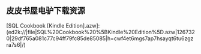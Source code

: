 ## 皮皮书屋电驴下载资源 

[Dependency Injection with AngularJS.pdf]: (ed2k://|file|Dependency%20Injection%20with%20AngularJS.pdf|2864029|3258297797357cdf487262f1b7e29e39|h=yo7dsqayxatlvahu3wpbhczypxtw535k|/)

[Microsoft Dynamics AX 2009 Development Cookbook.pdf]: (ed2k://|file|Microsoft%20Dynamics%20AX%202009%20Development%20Cookbook.pdf|5509840|ee7302c025fd398e1b2e68bbe9868649|h=3c5dx3vwqejrj323yehh3praykkxsh3h|/)

[Video Game Spaces_ Image, Play, and Structure in 3D Worlds.pdf]: (ed2k://|file|Video%20Game%20Spaces_%20Image%2C%20Play%2C%20and%20Structure%20in%203D%20Worlds.pdf|3436833|d438a0d6e18ef539cb969abbd8ad050e|h=gx5ice54q6bftttjuzac4izqwwdo5a7z|/)

[特征驱动开发方法_原理与实践.pdf]: (ed2k://|file|%E7%89%B9%E5%BE%81%E9%A9%B1%E5%8A%A8%E5%BC%80%E5%8F%91%E6%96%B9%E6%B3%95_%E5%8E%9F%E7%90%86%E4%B8%8E%E5%AE%9E%E8%B7%B5.pdf|10018549|2cb5efb791cacb2a0d3dd98af680821b|h=hsf7oadnp42uimi3g5fobtwvgcwodcwa|/)

[TCP_IP Illustrated, Volume 1_ The Protocols.chm]: (ed2k://|file|TCP_IP%20Illustrated%2C%20Volume%201_%20The%20Protocols.chm|9152750|ae78909893276283dbd512d83812071d|h=w66lbkfy3luhnx2ll46lhox7yygpx45d|/)

[The Architecture of Open Source Applications.pdf]: (ed2k://|file|The%20Architecture%20of%20Open%20Source%20Applications.pdf|6119038|bb3298d51831e86b29764f3d7b6fc2ff|h=fcuundy67cwtlgwotg2p5trtg3ux3e4o|/)

[Art of Unix Programming.chm]: (ed2k://|file|Art%20of%20Unix%20Programming.chm|1565802|97794914578b5d40646593362202ccf3|h=lvfcfszq5aficaqx5zgczocr7qksrk6d|/)

[浪潮之巅.pdf]: (ed2k://|file|%E6%B5%AA%E6%BD%AE%E4%B9%8B%E5%B7%85.pdf|2765381|2f6db0eb95a2ed01a7891fcde61dbc69|h=2sfgmlduu6bvbalwphtjmn224wexzw5o|/)

[Art and Business of Speech Recognition.chm]: (ed2k://|file|Art%20and%20Business%20of%20Speech%20Recognition.chm|592917|fa391b15718d2bf18bba3ff69f647f2f|h=zfar5lbr3i6qpl3zz5lfk5u77ulpnabr|/)

[The Art of Multiprocessor Programming.pdf]: (ed2k://|file|The%20Art%20of%20Multiprocessor%20Programming.pdf|8218910|3310a6b8e8b115bb019c5eff45961f17|h=o6z7koipbqadfegv2efz6fjjtyndxi2c|/)

[Pro iOS Table Views.pdf]: (ed2k://|file|Pro%20iOS%20Table%20Views.pdf|31574643|b024a4a898747ffc5521e129ac1ee72b|h=dlk2ztrdggvqakrcn3xpbx7os227ny2z|/)

[The Art of Game Design_ A book of lenses.pdf]: (ed2k://|file|The%20Art%20of%20Game%20Design_%20A%20book%20of%20lenses.pdf|10202710|16ba14c17825d499625e8210ee2eb4ac|h=35wybgofz6imdqnovj7bzutt3vgiqcrj|/)

[The Little Mac Book, Leopard Edition.pdf]: (ed2k://|file|The%20Little%20Mac%20Book%2C%20Leopard%20Edition.pdf|13052140|009e96417284c8d79ab21a664aa13896|h=z3ia4x7z2o42a35as5nxfvcgnuuc2gp5|/)

[FreeRADIUS Beginner’s Guide.pdf]: (ed2k://|file|FreeRADIUS%20Beginner%E2%80%99s%20Guide.pdf|6706318|764acb80be74ebae69ab2bb49402ef0c|h=etz45x4lozkv6sjtx2byaqacp7pbl3rs|/)

[Semi-Supervised Learning.pdf]: (ed2k://|file|Semi-Supervised%20Learning.pdf|6282224|686fa900b3416e768434ca0f08933c65|h=mwdt27i6bzqm6otetnzghlbnvual2fhk|/)

[现代操作系统(第3版).pdf]: (ed2k://|file|%E7%8E%B0%E4%BB%A3%E6%93%8D%E4%BD%9C%E7%B3%BB%E7%BB%9F%28%E7%AC%AC3%E7%89%88%29.pdf|28793763|a6feab774cc63f8a1902bbfaad2788bc|h=b2csxxixyfhikllovjzp7oabtjnmijdd|/)

[Linux 设备驱动程序.pdf]: (ed2k://|file|Linux%20%E8%AE%BE%E5%A4%87%E9%A9%B1%E5%8A%A8%E7%A8%8B%E5%BA%8F.pdf|10445674|bcba8652a0f26e471383f992c2c2e37f|h=zoei2x73bhficvnmhwl6opuo5pz7ja3b|/)

[Python for Kids.pdf]: (ed2k://|file|Python%20for%20Kids.pdf|13928356|8b83030c5b60a1238206f9b94966e859|h=mf5x33k24e5pr36wngdpifltj37bjp7y|/)

[Python精要参考(第二版).pdf]: (ed2k://|file|Python%E7%B2%BE%E8%A6%81%E5%8F%82%E8%80%83%28%E7%AC%AC%E4%BA%8C%E7%89%88%29.pdf|694945|c6124f57d5d5c609144be20dbcfbd934|h=wfhp4tndyyw6pdrw7mbaqrzambw3bf4z|/)

[Learn Cocoa Touch for iOS.pdf]: (ed2k://|file|Learn%20Cocoa%20Touch%20for%20iOS.pdf|5620962|e0c88f43a80a521703043b8dbbd79953|h=il3a36er4uxv6gminc6zg3sndhfbkvpo|/)

[Alcatel-Lucent Scalable IP Networks Self-Study Guide_ Preparing for the Network Routing Specialist I (NRS 1) Certification Exam.pdf]: (ed2k://|file|Alcatel-Lucent%20Scalable%20IP%20Networks%20Self-Study%20Guide_%20Preparing%20for%20the%20Network%20Routing%20Specialist%20I%20%28NRS%201%29%20Certification%20Exam.pdf|11656655|705a84ecd66ff544eb171a2c03dc8470|h=oimimfezbqacnstc4rvoyxv2gpaph3pg|/)

[Repository Management with Nexus (Version 3.0.2).pdf]: (ed2k://|file|Repository%20Management%20with%20Nexus%20%28Version%203.0.2%29.pdf|8036685|4ad10388452355e712f20d6b2353b34d|h=osgiq5dx7bhrrat5gxcxaeph6rvnrfhd|/)

[Maven实战 (含目录书签，去除了广告).pdf]: (ed2k://|file|Maven%E5%AE%9E%E6%88%98%20%28%E5%90%AB%E7%9B%AE%E5%BD%95%E4%B9%A6%E7%AD%BE%EF%BC%8C%E5%8E%BB%E9%99%A4%E4%BA%86%E5%B9%BF%E5%91%8A%29.pdf|38920604|e48bc185df8a625849d07ac86e4ebfcf|h=bk3jmd7odcagz2h2ssmc7k4jj7x2in5a|/)

[Practical Vim_ Edit Text at the Speed of Thought.pdf]: (ed2k://|file|Practical%20Vim_%20Edit%20Text%20at%20the%20Speed%20of%20Thought.pdf|5203265|13890b2383fbce9fb0d6ef854780a016|h=zw37qx3d2lkghfou5tnb4y6libylxn7k|/)

[Using Drupal, Second Edition.pdf]: (ed2k://|file|Using%20Drupal%2C%20Second%20Edition.pdf|33547221|b21e42ae315f5aca9b8fff60c1634b99|h=lpr6ar3th4iofvqr3icdbeobkovnsbpu|/)

[C Primer Plus第五版中文版.pdf]: (ed2k://|file|C%20Primer%20Plus%E7%AC%AC%E4%BA%94%E7%89%88%E4%B8%AD%E6%96%87%E7%89%88.pdf|18064929|f3cdf872a46f8d0cde3c54e85b9a02d3|h=lbrkwwe24dhtd5hpu45koq5vcu56asub|/)

[How We Test Software at Microsoft.pdf]: (ed2k://|file|How%20We%20Test%20Software%20at%20Microsoft.pdf|3308356|d0f2bd0b5374386d1decbd70d3f2cc63|h=p5mw4ssmjx7zoprcncvldcl7kjsnw4qi|/)

[Design for Embedded Image Processing on FPGAs.pdf]: (ed2k://|file|Design%20for%20Embedded%20Image%20Processing%20on%20FPGAs.pdf|9917190|3aa6a0db09124d422b4251dde38a6436|h=r3ywdryimto4nhz7ibje2qshpqks5ntt|/)

[Research and Development in Intelligent Systems XXVI.pdf]: (ed2k://|file|Research%20and%20Development%20in%20Intelligent%20Systems%20XXVI.pdf|14715974|f06944cb0c8d938c8d2456d33efb83c9|h=tfhpx7272sbwh6zrzlnjjcl6esn3j7gu|/)

[Algorithms Unplugged.pdf]: (ed2k://|file|Algorithms%20Unplugged.pdf|6027431|c20894a857b1b0ab7a083579dc82591f|h=pnfranu5umcxrakmj55nh2mincr6yfzx|/)

[Pro Entity Framework 4.0.pdf]: (ed2k://|file|Pro%20Entity%20Framework%204.0.pdf|19774529|d38d501ad7c122e1b81117a4240b9227|h=godjkiimd2vkxr5thvmzisn3dr5egahh|/)

[Programming Entity Framework, 2nd Edition.pdf]: (ed2k://|file|Programming%20Entity%20Framework%2C%202nd%20Edition.pdf|11101561|5e10f35255b1cb3382aed1004bd506d1|h=nhzhdad2yg4dyexs2dz4osetczusfbyb|/)

[Entity Framework 4 in Action.pdf]: (ed2k://|file|Entity%20Framework%204%20in%20Action.pdf|20450252|cfe800e64c79bd1bb28fbd219d20bea8|h=g235cy63untimyulzwkhmnortoxpj645|/)

[Programming Entity Framework_ Code First.pdf]: (ed2k://|file|Programming%20Entity%20Framework_%20Code%20First.pdf|6224939|1ef77622010e431612932570c1af7ffc|h=srjs2t3zfsg2fvuwbaiid3csls5csbth|/)

[Entity Framework 4.1_ Expert’s Cookbook.pdf]: (ed2k://|file|Entity%20Framework%204.1_%20Expert%E2%80%99s%20Cookbook.pdf|19737241|5a85f46a24e563382b7cc80febdf733b|h=tmgqhdxukl4cwbnyxtxwtsdoejskszqg|/)

[MPLS and VPN Architectures, Volume II.pdf]: (ed2k://|file|MPLS%20and%20VPN%20Architectures%2C%20Volume%20II.pdf|9354476|bfc2c93443cebe53058bfc5aac6d9306|h=vspl2cg656j4q7da2jvemmj437tnesa7|/)

[Essential System Administration (3rd Edition).pdf]: (ed2k://|file|Essential%20System%20Administration%20%283rd%20Edition%29.pdf|10471520|7cb5c0c35a9d508331087303a5dd953f|h=lnfujbfuyvtuur2ien2shazantpv4j2r|/)

[A Guide to the Project Management Body of Knowledge.pdf]: (ed2k://|file|A%20Guide%20to%20the%20Project%20Management%20Body%20of%20Knowledge.pdf|5997280|794d4453f3be2616bda9a1ed3948d974|h=vzkhihb62dmusuvsjvfx2fxnuzppp4bo|/)

[Symfony 1.3 Web Application Development.pdf]: (ed2k://|file|Symfony%201.3%20Web%20Application%20Development.pdf|4839577|35d73dbc8bfd48a10fa45601eb48f732|h=p5ezzecrhvbc4chkt4jmbt35vw3ogcbf|/)

[Core Data_ Apple’s API for Persisting Data on Mac OS X.pdf]: (ed2k://|file|Core%20Data_%20Apple%E2%80%99s%20API%20for%20Persisting%20Data%20on%20Mac%20OS%20X.pdf|2904851|350ef51bda31ff6376e2a0248c90009f|h=kggs3dond7ajtputmsib37exrzmse4zk|/)

[Beginning iPhone 3 Development_ Exploring the iPhone SDK.pdf]: (ed2k://|file|Beginning%20iPhone%203%20Development_%20Exploring%20the%20iPhone%20SDK.pdf|32286718|7f7be21c509d13e649287a70f0330c5b|h=d4d4ccbastpaplb3cwanwp6isjpcfgc4|/)

[Mathematical Methods for Signal and Image Analysis and Representation.pdf]: (ed2k://|file|Mathematical%20Methods%20for%20Signal%20and%20Image%20Analysis%20and%20Representation.pdf|14525594|32311a62ecce681ffa4db20ba06ce00c|h=qwq62ecl7bw5nm7fflatn4ealxon2egx|/)

[Apple Training Series_ Desktop and Portable Systems, 3rd Edition.pdf]: (ed2k://|file|Apple%20Training%20Series_%20Desktop%20and%20Portable%20Systems%2C%203rd%20Edition.pdf|10919620|981dd3e0835c8f4f8aa3c357a82b2d9a|h=r3pvrureewjet6ims5yfj3cjcxghjc6m|/)

[Apple Pro Training Series_ Final Cut Server 1.5.pdf]: (ed2k://|file|Apple%20Pro%20Training%20Series_%20Final%20Cut%20Server%201.5.pdf|13586477|451ba87623dc29668cf86129932f5f9a|h=iqts43jrck53ovwxcqpvexsd663ryeyo|/)

[Creating Apps in Kivy.pdf]: (ed2k://|file|Creating%20Apps%20in%20Kivy.pdf|8525311|4f1ffd9ca80dc2831e5e67493724b75a|h=z5lxl4meeefu46mwxwtxjpze7mv4uxgw|/)

[Apple Pro Training Series_ Motion 4 Quick-Reference Guide.pdf]: (ed2k://|file|Apple%20Pro%20Training%20Series_%20Motion%204%20Quick-Reference%20Guide.pdf|7529504|f80ece4de090a7f7544b69fdd1cd35a2|h=qqidkwgzhryusy5dwet26opxltgnjxmk|/)

[Apple Pro Training Series_ OS X Lion Support Essentials.pdf]: (ed2k://|file|Apple%20Pro%20Training%20Series_%20OS%20X%20Lion%20Support%20Essentials.pdf|32209640|5631921ec5eac200bf1edde0adba4215|h=2u3dmrqpo4iesr6ma5vhyvnvcmmohh6t|/)

[Apple Pro Training Series_ Motion 5.pdf]: (ed2k://|file|Apple%20Pro%20Training%20Series_%20Motion%205.pdf|38067376|defa09820562288bb7ae6f6e8b22168c|h=ddxcjqn3ezvpr2rk43hfzvhy67r2vru3|/)

[思维改变生活.pdf]: (ed2k://|file|%E6%80%9D%E7%BB%B4%E6%94%B9%E5%8F%98%E7%94%9F%E6%B4%BB.pdf|29793009|cd4c68959204d3ad9fda47c334275627|h=7c6f67azi4ouaoqw36wt5fweecfnct77|/)

[Know and grow the value of your business.pdf]: (ed2k://|file|Know%20and%20grow%20the%20value%20of%20your%20business.pdf|5315809|446e2e0f8d12e161691aaa39cd048cd6|h=jjmqgcsomuqh6i7mphwxaeyzcvoejev4|/)

[Linux Administration Handbook, 2nd Edition.pdf]: (ed2k://|file|Linux%20Administration%20Handbook%2C%202nd%20Edition.pdf|11264190|772a05df27dde03936af08ca49305cd1|h=bnt46lgejvj6urhssbibcjhlylakeitv|/)

[Pro ASP.NET MVC 3 Framework, 3rd Edition.pdf]: (ed2k://|file|Pro%20ASP.NET%20MVC%203%20Framework%2C%203rd%20Edition.pdf|13088268|7400f92c48f86c7a50dbad03f8a53aa4|h=w3uzjlrklecaijwtptla5jkueaujies2|/)

[Search Engine Optimization For Dummies.pdf]: (ed2k://|file|Search%20Engine%20Optimization%20For%20Dummies.pdf|9984801|2805d1e7e544c80587f9b1e883c7a87a|h=r6d2vwmcycnkgkckhafcclozx5lte4yw|/)

[A First Course in Logic.pdf]: (ed2k://|file|A%20First%20Course%20in%20Logic.pdf|7167590|10de506fbf626a6f251c78033e5969fd|h=lh5l5hr2s4n4j56mzwbx2jyvsosospvf|/)

[Hadoop_ The Definitive Guide（3rd edition）.pdf]: (ed2k://|file|Hadoop_%20The%20Definitive%20Guide%EF%BC%883rd%20edition%EF%BC%89.pdf|9233878|05f3f037f3ed666896c4cf8cac6a3a5c|h=itcwgj22zknrqigc32j2qkiamjkdbndu|/)

[Puppet Types and Providers.pdf]: (ed2k://|file|Puppet%20Types%20and%20Providers.pdf|5121423|a2d1100de97621d7a7715ce10df4bceb|h=ppzcxgf2qnzplh6m55pjmbv56amushxl|/)

[Microsoft SQL Server 2008 R2 Analytics & Data Visualization.pdf]: (ed2k://|file|Microsoft%20SQL%20Server%202008%20R2%20Analytics%20%26%20Data%20Visualization.pdf|5543303|1ebc1a41c94fd07a89e4a3cc7e943101|h=h3ybbaggqytn25kphrfca2kdj7yv3et4|/)

[Classic Shell Scripting.pdf]: (ed2k://|file|Classic%20Shell%20Scripting.pdf|10349162|0ecb9fe4253f6a7227799410118e475c|h=6hgkmfj4rtkkw4jltefjdqo7atn4ewie|/)

[Calculus (6th Edition).pdf]: (ed2k://|file|Calculus%20%286th%20Edition%29.pdf|24522604|2ea24f3ef58682ca0b55bb3c6c051464|h=q3rthpeoc3l7ukge2qj4qzlpwpxgb5ld|/)

[Modern Operating Systems (4th Edition).pdf]: (ed2k://|file|Modern%20Operating%20Systems%20%284th%20Edition%29.pdf|6556637|46c9bafa45bac45a89c56772a8215a14|h=f3gwdn722k7frrwv2jjcg3jabqasfd2f|/)

[C++编程金典(第三版).pdf]: (ed2k://|file|C%2B%2B%E7%BC%96%E7%A8%8B%E9%87%91%E5%85%B8%28%E7%AC%AC%E4%B8%89%E7%89%88%29.pdf|23565752|0cbf3f39552b4a8f2399a3f401ff1d7f|h=3b6ubgctchvqdb2fqpbnfartemcn4hwt|/)

[Drupal for Dummies.pdf]: (ed2k://|file|Drupal%20for%20Dummies.pdf|32337818|ae31f1753618a522c12a4ae5e127b075|h=he5skpplwf4g7sq66gtzt6xl26juxrux|/)

[Apache Sqoop Cookbook.pdf]: (ed2k://|file|Apache%20Sqoop%20Cookbook.pdf|9041860|567726bfc19206a18099ba9db7198c23|h=y33buyjoawdcxzdnfdzt7whs7g6kxrdq|/)

[Multi-Core Embedded Systems.pdf]: (ed2k://|file|Multi-Core%20Embedded%20Systems.pdf|8829215|6ff65451f1d22d5b166d90dd0f15cb05|h=zuicd5agnbuev43agperkhpbvxzdv27k|/)

[Apple Training Series_ Mac OS X Advanced System Administration v10.5.pdf]: (ed2k://|file|Apple%20Training%20Series_%20Mac%20OS%20X%20Advanced%20System%20Administration%20v10.5.pdf|4777124|fd8dd5439a82c70a34d79af1b975a446|h=44hqzvugklcpqdou4d7a72jpkofu5ph4|/)

[Computer Science Handbook, Second Edition.pdf]: (ed2k://|file|Computer%20Science%20Handbook%2C%20Second%20Edition.pdf|30528321|ddbdcd071496da0bf718553b10bd767b|h=2dtzpqd6vyydhfmzylnof2risszwiiul|/)

[JavaScript忍者禁术(Secrets of the JavaScript Ninja中文版)_v1.0.pdf.pdf]: (ed2k://|file|JavaScript%E5%BF%8D%E8%80%85%E7%A6%81%E6%9C%AF%28Secrets%20of%20the%20JavaScript%20Ninja%E4%B8%AD%E6%96%87%E7%89%88%29_v1.0.pdf.pdf|1011961|158f019de6153ad28dca5e78e6e2b05e|h=fubp72nahq7chfahylw4xkuodxrkdito|/)

[How to Be a Rockstar Freelancer.pdf]: (ed2k://|file|How%20to%20Be%20a%20Rockstar%20Freelancer.pdf|1681165|5e645f5734fc1b50b74397dbc6f60e12|h=5gnwkfnqvkv4f3hkphs3zbqvnwpc54zm|/)

[算法技术手册.pdf]: (ed2k://|file|%E7%AE%97%E6%B3%95%E6%8A%80%E6%9C%AF%E6%89%8B%E5%86%8C.pdf|33976985|d7ccc6e2b07e2fdd1d5dd2d23062910d|h=avzvy2mkof3kyqol2t6xn6zhyshrkh2p|/)

[Scribus 1.3.5_ Beginner’s Guide.pdf]: (ed2k://|file|Scribus%201.3.5_%20Beginner%E2%80%99s%20Guide.pdf|13684391|94191d23aa87853f8089d847be18aa71|h=jtwhe5chrpujf5bwhqd73aw4orvfkjeg|/)

[Learning Cocoa with Objective-C, 2nd Edition.pdf]: (ed2k://|file|Learning%20Cocoa%20with%20Objective-C%2C%202nd%20Edition.pdf|6427160|0376cfd1d3290e5d995be5e4cf8d5e7e|h=clj3sa2okkbuiprndynsmpmqrmnutqpy|/)

[VPNs Illustrated_ Tunnels, VPNs, and IPsec.chm]: (ed2k://|file|VPNs%20Illustrated_%20Tunnels%2C%20VPNs%2C%20and%20IPsec.chm|5658313|4200bb651eb63e5a4a2238facb60a360|h=5t4zszmkgidmmp4rqptcwdybdlin3t72|/)

[SQL Cookbook [Kindle Edition].azw]: (ed2k://|file|SQL%20Cookbook%20%5BKindle%20Edition%5D.azw|1267320|29df765a081c77c94ff79fc85de85085|h=cwf4et6mgs7ap7hsayqt6tu6zgzra7s6|/)

[PHP 敏捷开发框架 CodeIgniter.chm]: (ed2k://|file|PHP%20%E6%95%8F%E6%8D%B7%E5%BC%80%E5%8F%91%E6%A1%86%E6%9E%B6%20CodeIgniter.chm|1183701|355ab5964a42100005074a776e3e004d|h=7bqknh5rsi3i5tonjyfwqlig4a6vnhpx|/)

[Android系统原理及开发要点详解–2.pdf]: (ed2k://|file|Android%E7%B3%BB%E7%BB%9F%E5%8E%9F%E7%90%86%E5%8F%8A%E5%BC%80%E5%8F%91%E8%A6%81%E7%82%B9%E8%AF%A6%E8%A7%A3%E2%80%932.pdf|36308825|55e860d826cb443b4bc1f3a41e185a47|h=exoiv64xc7rwqpljsn5teigb26jr5rzy|/)

[Java How to Program, 7th edition.pdf]: (ed2k://|file|Java%20How%20to%20Program%2C%207th%20edition.pdf|15578984|259f23a0f839c400a4eac61d7a7f3b23|h=fg37fa6oimhhsik3qisvyqgbxfuqd2cl|/)

[TTL Cookbook.pdf]: (ed2k://|file|TTL%20Cookbook.pdf|12554177|6cf9d8ac9ff45e85c161c70fbb0728bc|h=aknw3d3gntdlugbh5idzg325ek6ru7a5|/)

[Secure PHP Development.pdf]: (ed2k://|file|Secure%20PHP%20Development.pdf|13001579|b0743b6f7811590a4f312fd40c3ac121|h=jodalkun66fc2ffxm33aonrzkzdwp6i2|/)

[Python Geospatial Development.pdf]: (ed2k://|file|Python%20Geospatial%20Development.pdf|15715563|9c5fcff0f634cd4b490d6e717c0c1c3f|h=b2ulsr2wqgs5izyea46yseqcsp3wbzyn|/)

[OpenLayers Cookbook.pdf]: (ed2k://|file|OpenLayers%20Cookbook.pdf|3545113|ac09e3b7b02b6258a31a93b4912c3a87|h=eijol6q7yn5fstnbsxpfocfelqfs5bwa|/)

